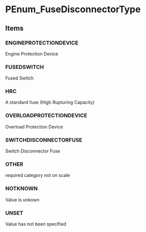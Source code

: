 # PEnum_FuseDisconnectorType

## Items

### ENGINEPROTECTIONDEVICE
Engine Protection Device

### FUSEDSWITCH
Fused Switch

### HRC
A standard fuse (High Rupturing Capacity)

### OVERLOADPROTECTIONDEVICE
Overload Protection Device

### SWITCHDISCONNECTORFUSE
Switch Disconnector Fuse

### OTHER
required category not on scale

### NOTKNOWN
Value is unkown

### UNSET
Value has not been specified
